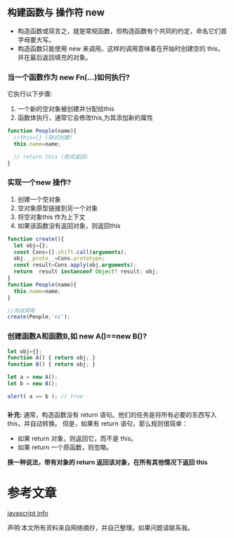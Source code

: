 
## 构建函数与 操作符 new
  - 构造函数或简言之，就是常规函数，但构造函数有个共同的约定，命名它们首字母要大写。
  - 构造函数只能使用 new 来调用。这样的调用意味着在开始时创建空的 this，并在最后返回填充的对象。
  
### 当一个函数作为 new Fn(...)如何执行?

它执行以下步骤:
1. 一个新的空对象被创建并分配给this
2. 函数体执行，通常它会修改this,为其添加新的属性

```javascript
function People(name){
  //this={} (隐式创建)
  this.name=name;

  // return this (隐式返回)
}
```

### 实现一个new 操作?
1. 创建一个空对象
2. 空对象原型链接到另一个对象
3. 将空对象this 作为上下文
4. 如果该函数没有返回对象，则返回this

```javascript
function create(){
  let obj={};
  const Cons=[].shift.call(arguments);
  obj.__proto__=Cons.prototype;
  const result=Cons.apply(obj,arguments);
  return  result instanceof Object? result: obj;
}
function People(name){
  this.name=name;
}

//测试调用
create(People,'cc');
```
### 创建函数A和函数B,如 new A()==new B()?
```javascript
let obj={};
function A() { return obj; }
function B() { return obj; }

let a = new A();
let b = new B();

alert( a == b ); // true 
```
### 
**补充:**
  通常，构造函数没有 return 语句。他们的任务是将所有必要的东西写入 this，并自动转换。
但是，如果有 return 语句，那么规则很简单：
- 如果 return 对象，则返回它，而不是 this。
- 如果 return 一个原函数，则忽略。
  
**换一种说法，带有对象的 return 返回该对象，在所有其他情况下返回 this**

# 参考文章
[javascript info](https://zh.javascript.info/)

声明:本文所有资料来自网络摘抄，并自己整理。如果问题请联系我。
